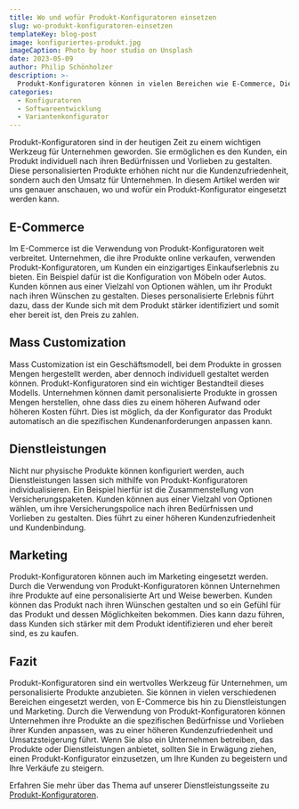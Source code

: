 ```yaml
---
title: Wo und wofür Produkt-Konfiguratoren einsetzen
slug: wo-produkt-konfiguratoren-einsetzen
templateKey: blog-post
image: konfiguriertes-produkt.jpg
imageCaption: Photo by hoor studio on Unsplash
date: 2023-05-09
author: Philip Schönholzer
description: >-
  Produkt-Konfiguratoren können in vielen Bereichen wie E-Commerce, Dienstleistungen und Marketing eingesetzt werden. In diesem Artikel werden wir uns genauer anschauen, wofür sich Produkt-Konfiguratoren eignen.
categories:
  - Konfiguratoren
  - Softwareentwicklung
  - Variantenkonfigurator
---
```


Produkt-Konfiguratoren sind in der heutigen Zeit zu einem wichtigen Werkzeug für Unternehmen geworden. Sie ermöglichen es den Kunden, ein Produkt individuell nach ihren Bedürfnissen und Vorlieben zu gestalten. Diese personalisierten Produkte erhöhen nicht nur die Kundenzufriedenheit, sondern auch den Umsatz für Unternehmen. In diesem Artikel werden wir uns genauer anschauen, wo und wofür ein Produkt-Konfigurator eingesetzt werden kann.

## E-Commerce

Im E-Commerce ist die Verwendung von Produkt-Konfiguratoren weit verbreitet. Unternehmen, die ihre Produkte online verkaufen, verwenden Produkt-Konfiguratoren, um Kunden ein einzigartiges Einkaufserlebnis zu bieten. Ein Beispiel dafür ist die Konfiguration von Möbeln oder Autos. Kunden können aus einer Vielzahl von Optionen wählen, um ihr Produkt nach ihren Wünschen zu gestalten. Dieses personalisierte Erlebnis führt dazu, dass der Kunde sich mit dem Produkt stärker identifiziert und somit eher bereit ist, den Preis zu zahlen.

## Mass Customization

Mass Customization ist ein Geschäftsmodell, bei dem Produkte in grossen Mengen hergestellt werden, aber dennoch individuell gestaltet werden können. Produkt-Konfiguratoren sind ein wichtiger Bestandteil dieses Modells. Unternehmen können damit personalisierte Produkte in grossen Mengen herstellen, ohne dass dies zu einem höheren Aufwand oder höheren Kosten führt. Dies ist möglich, da der Konfigurator das Produkt automatisch an die spezifischen Kundenanforderungen anpassen kann.

## Dienstleistungen

Nicht nur physische Produkte können konfiguriert werden, auch Dienstleistungen lassen sich mithilfe von Produkt-Konfiguratoren individualisieren. Ein Beispiel hierfür ist die Zusammenstellung von Versicherungspaketen. Kunden können aus einer Vielzahl von Optionen wählen, um ihre Versicherungspolice nach ihren Bedürfnissen und Vorlieben zu gestalten. Dies führt zu einer höheren Kundenzufriedenheit und Kundenbindung.

## Marketing

Produkt-Konfiguratoren können auch im Marketing eingesetzt werden. Durch die Verwendung von Produkt-Konfiguratoren können Unternehmen ihre Produkte auf eine personalisierte Art und Weise bewerben. Kunden können das Produkt nach ihren Wünschen gestalten und so ein Gefühl für das Produkt und dessen Möglichkeiten bekommen. Dies kann dazu führen, dass Kunden sich stärker mit dem Produkt identifizieren und eher bereit sind, es zu kaufen.

## Fazit

Produkt-Konfiguratoren sind ein wertvolles Werkzeug für Unternehmen, um personalisierte Produkte anzubieten. Sie können in vielen verschiedenen Bereichen eingesetzt werden, von E-Commerce bis hin zu Dienstleistungen und Marketing. Durch die Verwendung von Produkt-Konfiguratoren können Unternehmen ihre Produkte an die spezifischen Bedürfnisse und Vorlieben ihrer Kunden anpassen, was zu einer höheren Kundenzufriedenheit und Umsatzsteigerung führt. Wenn Sie also ein Unternehmen betreiben, das Produkte oder Dienstleistungen anbietet, sollten Sie in Erwägung ziehen, einen Produkt-Konfigurator einzusetzen, um Ihre Kunden zu begeistern und Ihre Verkäufe zu steigern.

Erfahren Sie mehr über das Thema auf unserer Dienstleistungsseite zu [Produkt-Konfiguratoren](/produktkonfiguratoren/).
